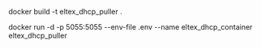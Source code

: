docker build -t eltex_dhcp_puller . 

docker run -d -p 5055:5055 --env-file .env --name eltex_dhcp_container eltex_dhcp_puller
